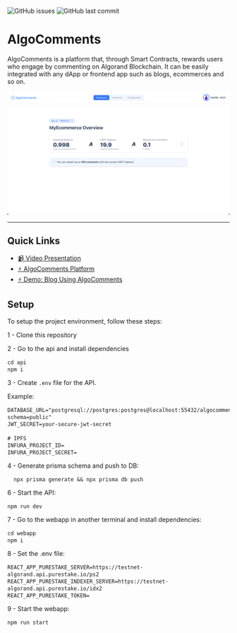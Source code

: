 ![GitHub issues](https://img.shields.io/github/issues/strandgeek/algo-comments) ![GitHub last commit](https://img.shields.io/github/last-commit/strandgeek/algo-comments)

# AlgoComments

AlgoComments is a platform that, through Smart Contracts, rewards users who engage by commenting on Algorand Blockchain. It can be easily integrated with any dApp or frontend app such as blogs, ecommerces and so on.

![App Screenshot](./webapp/public/app-screenshot.png)

--------

## Quick Links
- [📹 Video Presentation](https://youtu.be/oJ0gx3LSXzE)
- [⚡️ AlgoComments Platform](https://algo-comments.strandgeek.com)
- [⚡️ Demo: Blog Using AlgoComments](https://algo-comments-blog-demo.strandgeek.com/coming-soon#comments)


## Setup

To setup the project environment, follow these steps:

1 - Clone this repository

2 - Go to the api and install dependencies

```
cd api
npm i
```

3 - Create `.env` file for the API.

Example:

```
DATABASE_URL="postgresql://postgres:postgres@localhost:55432/algocomments?schema=public"
JWT_SECRET=your-secure-jwt-secret

# IPFS
INFURA_PROJECT_ID=
INFURA_PROJECT_SECRET=
```

4 - Generate prisma schema and push to DB:

```
  npx prisma generate && npx prisma db push
```

6 - Start the API:

```
npm run dev
```

7 - Go to the webapp in another terminal and install dependencies:

```
cd webapp
npm i
```

8 - Set the .env file:

```
REACT_APP_PURESTAKE_SERVER=https://testnet-algorand.api.purestake.io/ps2
REACT_APP_PURESTAKE_INDEXER_SERVER=https://testnet-algorand.api.purestake.io/idx2
REACT_APP_PURESTAKE_TOKEN=
```


9 - Start the webapp:

```
npm run start
```
